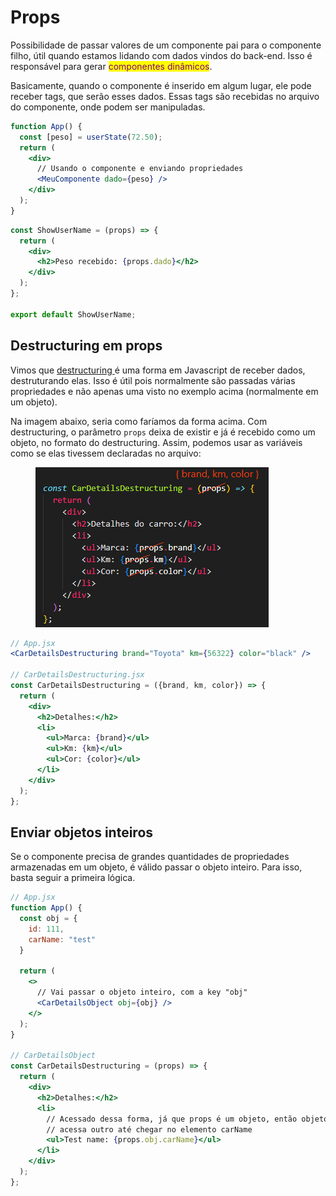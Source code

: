 # Props

Possibilidade de passar valores de um componente pai para o componente filho, útil quando estamos lidando com dados vindos do back-end. Isso é responsável para gerar <mark style="color:purple;">componentes dinâmicos</mark>.&#x20;

Basicamente, quando o componente é inserido em algum lugar, ele pode receber tags, que serão esses dados. Essas tags são recebidas no arquivo do componente, onde podem ser manipuladas.

```jsx
function App() {
  const [peso] = userState(72.50);
  return (
    <div>
      // Usando o componente e enviando propriedades
      <MeuComponente dado={peso} />
    </div>
  );
}
```

```jsx
const ShowUserName = (props) => {
  return (
    <div>
      <h2>Peso recebido: {props.dado}</h2>
    </div>
  );
};

export default ShowUserName;
```

## Destructuring em props

Vimos que [destructuring ](../../javascript/destructuring.md)é uma forma em Javascript de receber dados, destruturando elas. Isso é útil pois normalmente são passadas várias propriedades e não apenas uma visto no exemplo acima (normalmente em um objeto).

Na imagem abaixo, seria como faríamos da forma acima. Com destructuring, o parâmetro `props` deixa de existir e já é recebido como um objeto, no formato do destructuring. Assim, podemos usar as variáveis como se elas tivessem declaradas no arquivo:

<figure><img src="../../../../.gitbook/assets/image.png" alt=""><figcaption></figcaption></figure>

```jsx
// App.jsx
<CarDetailsDestructuring brand="Toyota" km={56322} color="black" />

// CarDetailsDestructuring.jsx
const CarDetailsDestructuring = ({brand, km, color}) => {
  return (
    <div>
      <h2>Detalhes:</h2>
      <li>
        <ul>Marca: {brand}</ul>
        <ul>Km: {km}</ul>
        <ul>Cor: {color}</ul>
      </li>
    </div>
  );
};
```

## Enviar objetos inteiros

Se o componente precisa de grandes quantidades de propriedades armazenadas em um objeto, é válido passar o objeto inteiro. Para isso, basta seguir a primeira lógica.

```jsx
// App.jsx
function App() {
  const obj = {
    id: 111,
    carName: "test"
  }

  return (
    <>
      // Vai passar o objeto inteiro, com a key "obj"
      <CarDetailsObject obj={obj} />
    </>
  );
}

// CarDetailsObject
const CarDetailsDestructuring = (props) => {
  return (
    <div>
      <h2>Detalhes:</h2>
      <li>
        // Acessado dessa forma, já que props é um objeto, então objeto que
        // acessa outro até chegar no elemento carName
        <ul>Test name: {props.obj.carName}</ul>
      </li>
    </div>
  );
};
```
